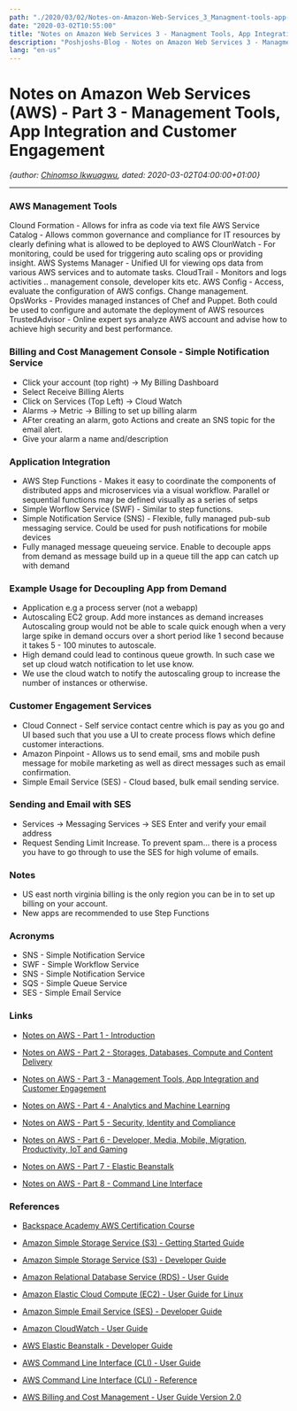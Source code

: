 ```yaml
---
path: "./2020/03/02/Notes-on-Amazon-Web-Services_3_Managment-tools-app-integration-and-customer-engagement.md"
date: "2020-03-02T10:55:00"
title: "Notes on Amazon Web Services 3 - Managment Tools, App Integration and Customer Engagement"
description: "Poshjoshs-Blog - Notes on Amazon Web Services 3 - Managment tools app integration and customer engagement"
lang: "en-us"
---
```


# Notes on Amazon Web Services (AWS) - Part 3 - Management Tools, App Integration and Customer Engagement #
_{author: [Chinomso Ikwuagwu](https://github.com/poshjosh), dated: 2020-03-02T04:00:00+01:00}_
<br/>
________________________________________________________________________________

### AWS Management Tools ###
Clound Formation - Allows for infra as code via text file
AWS Service Catalog - Allows common governance and compliance for IT resources by clearly defining what is allowed to be deployed to AWS
ClounWatch - For monitoring, could be used for triggering auto scaling ops or providing insight.
AWS Systems Manager - Unified UI for viewing ops data from various AWS services and to automate tasks.
CloudTrail - Monitors and logs activities .. management console, developer kits etc.
AWS Config - Access, evaluate the configuration of AWS configs. Change management.
OpsWorks - Provides managed instances of Chef and Puppet. Both could be used to configure and automate the deployment of AWS resources
TrustedAdvisor - Online expert sys analyze AWS account and advise how to achieve high security and best performance.

### Billing and Cost Management Console - Simple Notification Service ###

- Click your account (top right) -> My Billing Dashboard
- Select Receive Billing Alerts
- Click on Services (Top Left) -> Cloud Watch
- Alarms -> Metric -> Billing to set up billing alarm
- AFter creating an alarm, goto Actions and create an SNS topic for the email alert.
- Give your alarm a name and/description

### Application Integration

- AWS Step Functions - Makes it easy to coordinate the components of distributed apps and microservices via a visual workflow. Parallel or sequential functions may be defined visually as a series of setps
- Simple Worflow Service (SWF) - Similar to step functions.
- Simple Notification Service (SNS) - Flexible, fully managed pub-sub messaging service. Could be used for push notifications for mobile devices
- Fully managed message queueing service. Enable to decouple apps from demand as message build up in a queue till the app can catch up with demand

### Example Usage for Decoupling App from Demand ###
- Application e.g a process server (not a webapp)
- Autoscaling EC2 group. Add more instances as demand increases
Autoscaling group would not be able to scale quick enough when a very large spike in demand occurs over a short period like 1 second because it takes 5 - 100 minutes to autoscale.
- High demand could lead to continous queue growth. In such case we set up cloud watch notification to let use know.
- We use the cloud watch to notify the autoscaling group to increase the number of instances or otherwise.

### Customer Engagement Services ###
- Cloud Connect - Self service contact centre which is pay as you go and UI based such that you use a UI to create process flows which define customer interactions.
- Amazon Pinpoint - Allows us to send email, sms and mobile push message for mobile marketing as well as direct messages such as email confirmation.
- Simple Email Service (SES) - Cloud based, bulk email sending service.

### Sending and Email with SES ###
- Services -> Messaging Services -> SES
Enter and verify your email address
- Request Sending Limit Increase. To prevent spam... there is a process you have to go through to use the SES for high volume of emails.

### Notes ###

- US east north virginia billing is the only region you can be in to set up billing on your account.
- New apps are recommended to use Step Functions

### Acronyms ###

- SNS - Simple Notification Service
- SWF - Simple Workflow Service
- SNS - Simple Notification Service
- SQS - Simple Queue Service
- SES - Simple Email Service

### Links ###

- [Notes on AWS - Part 1 - Introduction](/2020/03/02/Notes-on-Amazon-Web-Services_1_Introduction/)

- [Notes on AWS - Part 2 - Storages, Databases, Compute and Content Delivery](/2020/03/02/Notes-on-Amazon-Web-Services_2_Storages-databases-compute-and-content-delivery/)

- [Notes on AWS - Part 3 - Management Tools, App Integration and Customer Engagement](/2020/03/02/Notes-on-Amazon-Web-Services_3_Managment-tools-app-integration-and-customer-engagement/)

- [Notes on AWS - Part 4 - Analytics and Machine Learning](/2020/03/02/Notes-on-Amazon-Web-Services_4_Analytics-and-machine-learning/)

- [Notes on AWS - Part 5 - Security, Identity and Compliance](/2020/03/02/Notes-on-Amazon-Web-Services_5_Security-identity-and-compliance/)

- [Notes on AWS - Part 6 - Developer, Media, Mobile, Migration, Productivity, IoT and Gaming](/2020/03/02/Notes-on-Amazon-Web-Services_6_Developer-media-migration-productivity-iot-and-gaming/)

- [Notes on AWS - Part 7 - Elastic Beanstalk](/2020/03/02/Notes-on-Amazon-Web-Services_7_Elastic-beanstalk/)

- [Notes on AWS - Part 8 - Command Line Interface](/2020/03/02/Notes-on-Amazon-Web-Services_8_Command-line-interface/)

### References ###

- [Backspace Academy AWS Certification Course](http://cdn.backspace.academy/courses/aws-certification/01/010/references-01-01.pdf)

- [Amazon Simple Storage Service (S3) - Getting Started Guide](https://docs.aws.amazon.com/AmazonS3/latest/gsg/s3-gsg.pdf)

- [Amazon Simple Storage Service (S3) - Developer Guide](https://docs.aws.amazon.com/AmazonS3/latest/dev/s3-dg.pdf)

- [Amazon Relational Database Service (RDS) - User Guide](https://docs.aws.amazon.com/AmazonRDS/latest/UserGuide/rds-ug.pdf)

- [Amazon Elastic Cloud Compute (EC2) - User Guide for Linux](https://docs.aws.amazon.com/AWSEC2/latest/UserGuide/ec2-ug.pdf)

- [Amazon Simple Email Service (SES) - Developer Guide](https://docs.aws.amazon.com/ses/latest/DeveloperGuide/ses-dg.pdf)

- [Amazon CloudWatch - User Guide](https://docs.aws.amazon.com/AmazonCloudWatch/latest/monitoring/acw-ug.pdf)

- [AWS Elastic Beanstalk - Developer Guide](https://docs.aws.amazon.com/elasticbeanstalk/latest/dg/awseb-dg.pdf)

- [AWS Command Line Interface (CLI) - User Guide](https://docs.aws.amazon.com/cli/latest/userguide/aws-cli.pdf)

- [AWS Command Line Interface (CLI) - Reference](https://docs.aws.amazon.com/cli/latest/reference/)

- [AWS Billing and Cost Management - User Guide Version 2.0](https://docs.aws.amazon.com/awsaccountbilling/latest/aboutv2/awsaccountbilling-aboutv2.pdf)
